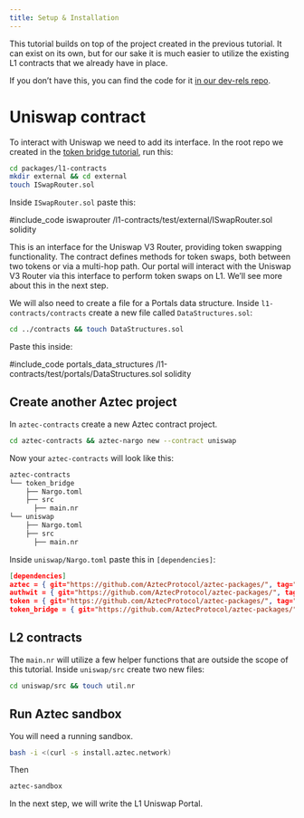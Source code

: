 ```yaml
---
title: Setup & Installation
---
```


This tutorial builds on top of the project created in the previous tutorial. It can exist on its own, but for our sake it is much easier to utilize the existing L1 contracts that we already have in place.

If you don’t have this, you can find the code for it [in our dev-rels repo](https://github.com/AztecProtocol/dev-rel/tree/main/tutorials/token-bridge-e2e).

# Uniswap contract

To interact with Uniswap we need to add its interface. In the root repo we created in the [token bridge tutorial](../token_portal/main.md), run this:

```bash
cd packages/l1-contracts
mkdir external && cd external
touch ISwapRouter.sol
```

Inside `ISwapRouter.sol` paste this:

#include_code iswaprouter /l1-contracts/test/external/ISwapRouter.sol solidity

This is an interface for the Uniswap V3 Router, providing token swapping functionality. The contract defines methods for token swaps, both between two tokens or via a multi-hop path. Our portal will interact with the Uniswap V3 Router via this interface to perform token swaps on L1. We’ll see more about this in the next step.

We will also need to create a file for a Portals data structure. Inside `l1-contracts/contracts` create a new file called `DataStructures.sol`:

```bash
cd ../contracts && touch DataStructures.sol
```

Paste this inside:

#include_code portals_data_structures /l1-contracts/test/portals/DataStructures.sol solidity

## Create another Aztec project

In `aztec-contracts` create a new Aztec contract project.

```bash
cd aztec-contracts && aztec-nargo new --contract uniswap
```

Now your `aztec-contracts` will look like this:

```bash
aztec-contracts
└── token_bridge
    ├── Nargo.toml
    ├── src
      ├── main.nr
└── uniswap
    ├── Nargo.toml
    ├── src
      ├── main.nr
```

Inside `uniswap/Nargo.toml` paste this in `[dependencies]`:

```json
[dependencies]
aztec = { git="https://github.com/AztecProtocol/aztec-packages/", tag="#include_aztec_version", directory="noir-projects/aztec-nr/aztec" }
authwit = { git="https://github.com/AztecProtocol/aztec-packages/", tag="#include_aztec_version", directory="noir-projects/aztec-nr/authwit"}
token = { git="https://github.com/AztecProtocol/aztec-packages/", tag="#include_aztec_version", directory="noir-projects/noir-contracts/token_contract" }
token_bridge = { git="https://github.com/AztecProtocol/aztec-packages/", tag="#include_aztec_version", directory="noir-projects/noir-contracts/token_bridge_contract" }
```

## L2 contracts

The `main.nr` will utilize a few helper functions that are outside the scope of this tutorial. Inside `uniswap/src` create two new files:

```bash
cd uniswap/src && touch util.nr
```

## Run Aztec sandbox

You will need a running sandbox.

```bash
bash -i <(curl -s install.aztec.network)
```

Then

```bash
aztec-sandbox
```

In the next step, we will write the L1 Uniswap Portal.
